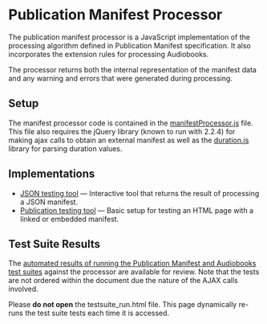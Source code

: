 # Publication Manifest Processor

The publication manifest processor is a JavaScript implementation of the processing algorithm defined in Publication Manifest specification. It also incorporates the extension rules for processing Audiobooks.

The processor returns both the internal representation of the manifest data and any warning and errors that were generated during processing.

## Setup

The manifest processor code is contained in the [manifestProcessor.js](manifestProcessor.js) file. This file also requires the jQuery library (known to run with 2.2.4) for making ajax calls to obtain an external manifest as well as the [duration.js](https://github.com/evanisnor/durationjs) library for parsing duration values.

## Implementations

- [JSON testing tool](index.html) &#8212; Interactive tool that returns the result of processing a JSON manifest.
- [Publication testing tool](linked.html) &#8212; Basic setup for testing an HTML page with a linked or embedded manifest.

## Test Suite Results

The [automated results of running the Publication Manifest and Audiobooks test suites](testsuite_results.html) against the processor are available for review. Note that the tests are not ordered within the document due the nature of the AJAX calls involved.

Please **do not open** the testsuite_run.html file. This page dynamically re-runs the test suite tests each time it is accessed.
